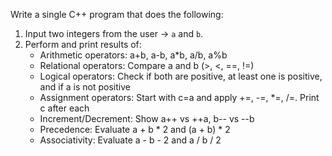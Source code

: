 Write a single C++ program that does the following:

1. Input two integers from the user → `a` and `b`.
2. Perform and print results of:
   - Arithmetic operators: a+b, a-b, a\*b, a/b, a%b
   - Relational operators: Compare a and b (>, <, ==, !=)
   - Logical operators: Check if both are positive, at least one is positive, and if a is not positive
   - Assignment operators: Start with c=a and apply +=, -=, \*=, /=. Print c after each
   - Increment/Decrement: Show a++ vs ++a, b-- vs --b
   - Precedence: Evaluate a + b \* 2 and (a + b) \* 2
   - Associativity: Evaluate a - b - 2 and a / b / 2
